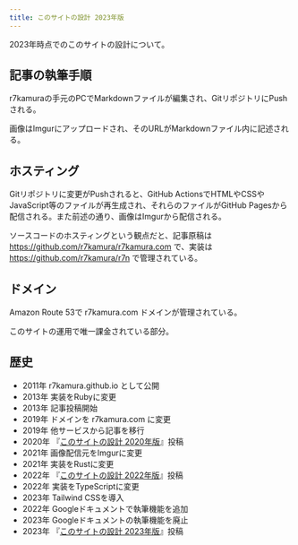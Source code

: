 ```yaml
---
title: このサイトの設計 2023年版
---
```


2023年時点でのこのサイトの設計について。

## 記事の執筆手順

r7kamuraの手元のPCでMarkdownファイルが編集され、GitリポジトリにPushされる。

画像はImgurにアップロードされ、そのURLがMarkdownファイル内に記述される。

## ホスティング

Gitリポジトリに変更がPushされると、GitHub ActionsでHTMLやCSSやJavaScript等のファイルが再生成され、それらのファイルがGitHub Pagesから配信される。また前述の通り、画像はImgurから配信される。

ソースコードのホスティングという観点だと、記事原稿は <https://github.com/r7kamura/r7kamura.com> で、実装は <https://github.com/r7kamura/r7n> で管理されている。

## ドメイン

Amazon Route 53で r7kamura.com ドメインが管理されている。

このサイトの運用で唯一課金されている部分。

## 歴史

- 2011年 r7kamura.github.io として公開
- 2013年 実装をRubyに変更
- 2013年 記事投稿開始
- 2019年 ドメインを r7kamura.com に変更
- 2019年 他サービスから記事を移行
- 2020年 『[このサイトの設計 2020年版](/articles/2020-09-23-this-site-setup-2020)』投稿
- 2021年 画像配信元をImgurに変更
- 2021年 実装をRustに変更
- 2022年 『[このサイトの設計 2022年版](/articles/2022-01-05-this-site-setup-2022)』投稿
- 2022年 実装をTypeScriptに変更
- 2023年 Tailwind CSSを導入
- 2022年 Googleドキュメントで執筆機能を追加
- 2023年 Googleドキュメントの執筆機能を廃止
- 2023年 『[このサイトの設計 2023年版](/articles/2023-05-26-site-architecture-2023)』投稿
